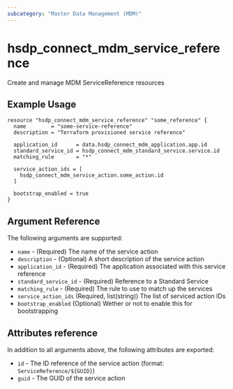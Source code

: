 ```yaml
---
subcategory: "Master Data Management (MDM)"
---
```


# hsdp_connect_mdm_service_reference

Create and manage MDM ServiceReference resources

## Example Usage

```hcl
resource "hsdp_connect_mdm_service_reference" "some_reference" {
  name        = "some-service-reference"
  description = "Terraform provisioned service reference"
  
  application_id      = data.hsdp_connect_mdm_application.app.id
  standard_service_id = hsdp_connect_mdm_standard_service.service.id
  matching_rule       = "*"
 
  service_action_ids = [
    hsdp_connect_mdm_service_action.some_action.id
  ]
  
  bootstrap_enabled = true
}
```

## Argument Reference

The following arguments are supported:

* `name` - (Required) The name of the service action
* `description` - (Optional) A short description of the service action
* `application_id` - (Required) The application associated with this service reference
* `standard_service_id` - (Required) Reference to a Standard Service
* `matching_rule` - (Required) The rule to use to match up the services
* `service_action_ids` (Required, list(string)) The list of serviced action IDs
* `bootstrap_enabled` (Optional) Wether or not to enable this for bootstrapping

## Attributes reference

In addition to all arguments above, the following attributes are exported:

* `id` - The ID reference of the service action (format: `ServiceReference/${GUID}`)
* `guid` - The GUID of the service action
